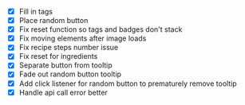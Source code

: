 - [x] Fill in tags
- [x] Place random button
- [x] Fix reset function so tags and badges don't stack
- [x] Fix moving elements after image loads
- [x] Fix recipe steps number issue
- [x] Fix reset for ingredients
- [x] Separate button from tooltip
- [x] Fade out random button tooltip
- [x] Add click listener for random button to prematurely remove tooltip
- [x] Handle api call error better
